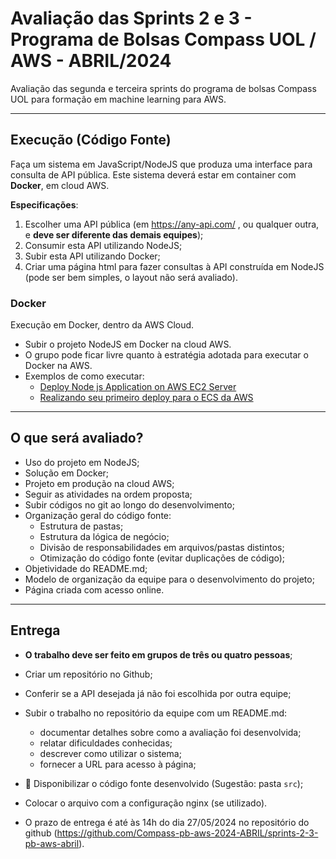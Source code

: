 # Avaliação das Sprints 2 e 3 - Programa de Bolsas Compass UOL / AWS - ABRIL/2024

Avaliação das segunda e terceira sprints do programa de bolsas Compass UOL para formação em machine learning para AWS.

***

## Execução (Código Fonte)

Faça um sistema em JavaScript/NodeJS que produza uma interface para consulta de API pública. Este sistema deverá estar em container com **Docker**, em cloud AWS. 

**Especificações**:

1. Escolher uma API pública (em <https://any-api.com/> , ou qualquer outra, e **deve ser diferente das demais equipes**);
2. Consumir esta API utilizando NodeJS;
3. Subir esta API utilizando Docker;
4. Criar uma página html para fazer consultas à API construída em NodeJS (pode ser bem simples, o layout não será avaliado).

### Docker

Execução em Docker, dentro da AWS Cloud.

* Subir o projeto NodeJS em Docker na cloud AWS.
* O grupo pode ficar livre quanto à estratégia adotada para executar o Docker na AWS.
* Exemplos de como executar:
  * [Deploy Node js Application on AWS EC2 Server](https://youtu.be/VHzeoDK6L0c?feature=shared)
  * [Realizando seu primeiro deploy para o ECS da AWS](https://youtu.be/x0bfNHo88Cg?feature=shared)

***

## O que será avaliado?

- Uso do projeto em NodeJS;
- Solução em Docker;
- Projeto em produção na cloud AWS;
- Seguir as atividades na ordem proposta;
- Subir códigos no git ao longo do desenvolvimento;
- Organização geral do código fonte:
  - Estrutura de pastas;
  - Estrutura da lógica de negócio;
  - Divisão de responsabilidades em arquivos/pastas distintos;
  - Otimização do código fonte (evitar duplicações de código);
- Objetividade do README.md;
- Modelo de organização da equipe para o desenvolvimento do projeto;
- Página criada com acesso online.

***

## Entrega

- **O trabalho deve ser feito em grupos de três ou quatro pessoas**;
- Criar um repositório no Github;
- Conferir se a API desejada já não foi escolhida por outra equipe;
- Subir o trabalho no repositório da equipe com um README.md:
  - documentar detalhes sobre como a avaliação foi desenvolvida;
  - relatar dificuldades conhecidas;
  - descrever como utilizar o sistema;
  - fornecer a URL para acesso à página;
- 🔨 Disponibilizar o código fonte desenvolvido (Sugestão: pasta `src`);
- Colocar o arquivo com a configuração nginx (se utilizado).

- O prazo de entrega é até às 14h do dia 27/05/2024 no repositório do github (https://github.com/Compass-pb-aws-2024-ABRIL/sprints-2-3-pb-aws-abril).

